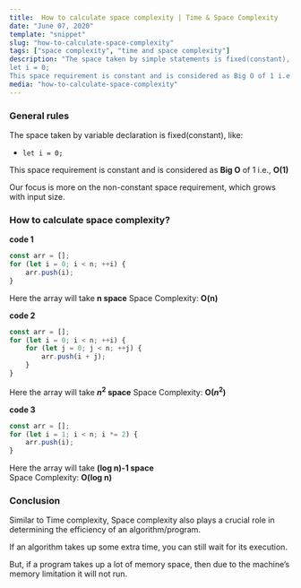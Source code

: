 ```yaml
---
title:  How to calculate space complexity | Time & Space Complexity
date: "June 07, 2020"
template: "snippet"
slug: "how-to-calculate-space-complexity"
tags: ["space complexity", "time and space complexity"]
description: "The space taken by simple statements is fixed(constant), like:
let i = 0;
This space requirement is constant and is considered as Big O of 1 i.e., O(1)"
media: "how-to-calculate-space-complexity"
---
```

### General rules
The space taken by variable declaration is fixed(constant), like:

- `let i = 0;`

This space requirement is constant and is considered as **Big O** of 1 i.e., **O(1)**

Our focus is more on the non-constant space requirement, which grows with input size.

### How to calculate space complexity?

**code 1**
```javascript
const arr = [];
for (let i = 0; i < n; ++i) {
    arr.push(i);
}
```
Here the array will take **n space**
Space Complexity: **O(n)**

**code 2**
```javascript
const arr = [];
for (let i = 0; i < n; ++i) {
    for (let j = 0; j < n; ++j) {
        arr.push(i + j);
    }
}
```
Here the array will take **$n^2$ space**
Space Complexity: **O($n^2$)**

**code 3**
```javascript
const arr = [];
for (let i = 1; i < n; i *= 2) {
    arr.push(i);
}
```
Here the array will take **(log n)-1 space**  
Space Complexity: **O(log n)**  

### Conclusion
Similar to Time complexity, Space complexity also plays a crucial role in determining the efficiency of an algorithm/program.

If an algorithm takes up some extra time, you can still wait for its execution.

But, if a program takes up a lot of memory space, then due to the machine’s memory limitation it will not run.  